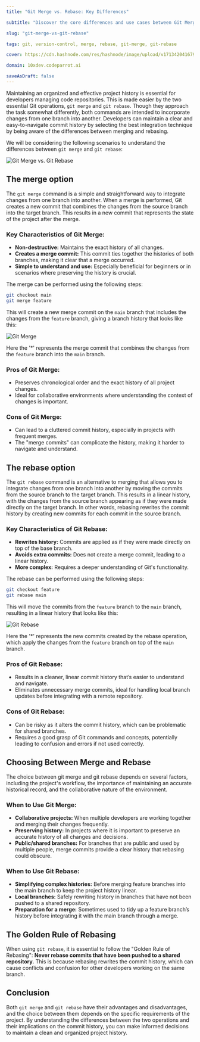```yaml
---
title: "Git Merge vs. Rebase: Key Differences"

subtitle: "Discover the core differences and use cases between Git Merge and Git Rebase to optimize your version control."

slug: "git-merge-vs-git-rebase"

tags: git, version-control, merge, rebase, git-merge, git-rebase

cover: https://cdn.hashnode.com/res/hashnode/image/upload/v1713420416790/ILq5jKayC.webp?auto=format

domain: 10xdev.codeparrot.ai

saveAsDraft: false
---
```


Maintaining an organized and effective project history is essential for developers managing code repositories. This is made easier by the two essential Git operations, `git merge` and `git rebase`. Though they approach the task somewhat differently, both commands are intended to incorporate changes from one branch into another. Developers can maintain a clear and easy-to-navigate commit history by selecting the best integration technique by being aware of the differences between merging and rebasing.

We will be considering the following scenarios to understand the differences between `git merge` and `git rebase`:

![Git Merge vs. Git Rebase](https://cdn.hashnode.com/res/hashnode/image/upload/v1713419187397/uoTzTgVC7.png?auto=format)

## The merge option

The `git merge` command is a simple and straightforward way to integrate changes from one branch into another. When a merge is performed, Git creates a new commit that combines the changes from the source branch into the target branch. This results in a new commit that represents the state of the project after the merge.

### Key Characteristics of Git Merge:
- **Non-destructive:** Maintains the exact history of all changes.
- **Creates a merge commit:** This commit ties together the histories of both branches, making it clear that a merge occurred.
- **Simple to understand and use:** Especially beneficial for beginners or in scenarios where preserving the history is crucial.

The merge can be performed using the following steps:

```bash
git checkout main
git merge feature
```

This will create a new merge commit on the `main` branch that includes the changes from the `feature` branch, giving a branch history that looks like this:

![Git Merge](https://cdn.hashnode.com/res/hashnode/image/upload/v1713419900574/lw2HB0ez6.png?auto=format)

Here the '*' represents the merge commit that combines the changes from the `feature` branch into the `main` branch.

### Pros of Git Merge:
- Preserves chronological order and the exact history of all project changes.
- Ideal for collaborative environments where understanding the context of changes is important.

### Cons of Git Merge:
- Can lead to a cluttered commit history, especially in projects with frequent merges.
- The "merge commits" can complicate the history, making it harder to navigate and understand.

## The rebase option

The `git rebase` command is an alternative to merging that allows you to integrate changes from one branch into another by moving the commits from the source branch to the target branch. This results in a linear history, with the changes from the source branch appearing as if they were made directly on the target branch. In other words, rebasing rewrites the commit history by creating new commits for each commit in the source branch.

### Key Characteristics of Git Rebase:
- **Rewrites history:** Commits are applied as if they were made directly on top of the base branch.
- **Avoids extra commits:** Does not create a merge commit, leading to a linear history.
- **More complex:** Requires a deeper understanding of Git's functionality.

The rebase can be performed using the following steps:

```bash
git checkout feature
git rebase main
```

This will move the commits from the `feature` branch to the `main` branch, resulting in a linear history that looks like this:

![Git Rebase](https://cdn.hashnode.com/res/hashnode/image/upload/v1713419770820/SMv3dc97V.png?auto=format)

Here the '*' represents the new commits created by the rebase operation, which apply the changes from the `feature` branch on top of the `main` branch.

### Pros of Git Rebase:
- Results in a cleaner, linear commit history that’s easier to understand and navigate.
- Eliminates unnecessary merge commits, ideal for handling local branch updates before integrating with a remote repository.

### Cons of Git Rebase:
- Can be risky as it alters the commit history, which can be problematic for shared branches.
- Requires a good grasp of Git commands and concepts, potentially leading to confusion and errors if not used correctly.

## Choosing Between Merge and Rebase
The choice between git merge and git rebase depends on several factors, including the project's workflow, the importance of maintaining an accurate historical record, and the collaborative nature of the environment.

### When to Use Git Merge:
- **Collaborative projects:** When multiple developers are working together and merging their changes frequently.
- **Preserving history:** In projects where it is important to preserve an accurate history of all changes and decisions.
- **Public/shared branches:** For branches that are public and used by multiple people, merge commits provide a clear history that rebasing could obscure.

### When to Use Git Rebase:
- **Simplifying complex histories:** Before merging feature branches into the main branch to keep the project history linear.
- **Local branches:** Safely rewriting history in branches that have not been pushed to a shared repository.
- **Preparation for a merge:** Sometimes used to tidy up a feature branch’s history before integrating it with the main branch through a merge.

## The Golden Rule of Rebasing

When using `git rebase`, it is essential to follow the "Golden Rule of Rebasing": **Never rebase commits that have been pushed to a shared repository.** This is because rebasing rewrites the commit history, which can cause conflicts and confusion for other developers working on the same branch.

## Conclusion

Both `git merge` and `git rebase` have their advantages and disadvantages, and the choice between them depends on the specific requirements of the project. By understanding the differences between the two operations and their implications on the commit history, you can make informed decisions to maintain a clean and organized project history.
